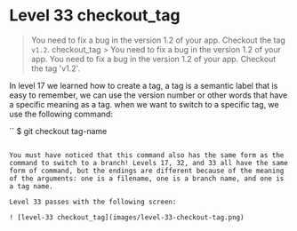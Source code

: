
# Level 33 checkout_tag

> You need to fix a bug in the version 1.2 of your app. Checkout the tag `v1.2`.
checkout_tag > You need to fix a bug in the version 1.2 of your app. 
> You need to fix a bug in the version 1.2 of your app. Checkout the tag 'v1.2'.

In level 17 we learned how to create a tag, a tag is a semantic label that is easy to remember, we can use the version number or other words that have a specific meaning as a tag. when we want to switch to a specific tag, we use the following command:

``
$ git checkout tag-name
```

You must have noticed that this command also has the same form as the command to switch to a branch! Levels 17, 32, and 33 all have the same form of command, but the endings are different because of the meaning of the arguments: one is a filename, one is a branch name, and one is a tag name.

Level 33 passes with the following screen:

! [level-33 checkout_tag](images/level-33-checkout-tag.png)
